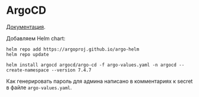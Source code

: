# ArgoCD

[Документация](https://argo-cd.readthedocs.io/en/stable/).

Добавляем Helm chart:

```shell
helm repo add https://argoproj.github.io/argo-helm
helm repo update
```

```shell
helm install argocd argocd/argo-cd -f argo-values.yaml -n argocd --create-namespace --version 7.4.7
```

Как генерировать пароль для админа написано в комментариях к secret в файле `argo-values.yaml`.
